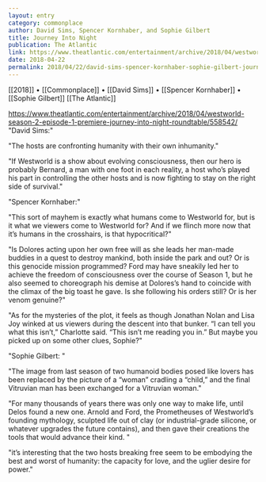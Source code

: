 ```yaml
---
layout: entry
category: commonplace
author: David Sims, Spencer Kornhaber, and Sophie Gilbert
title: Journey Into Night
publication: The Atlantic
link: https://www.theatlantic.com/entertainment/archive/2018/04/westworld-season-2-episode-1-premiere-journey-into-night-roundtable/558542/
date: 2018-04-22
permalink: 2018/04/22/david-sims-spencer-kornhaber-sophie-gilbert-journey-into-night
---
```


[[2018]] • [[Commonplace]] • [[David Sims]] • [[Spencer Kornhaber]] • [[Sophie Gilbert]] [[The Atlantic]]

https://www.theatlantic.com/entertainment/archive/2018/04/westworld-season-2-episode-1-premiere-journey-into-night-roundtable/558542/
 
"David Sims:"

"The hosts are confronting humanity with their own inhumanity."

"If Westworld is a show about evolving consciousness, then our hero is probably Bernard, a man with one foot in each reality, a host who’s played his part in controlling the other hosts and is now fighting to stay on the right side of survival."

"Spencer Kornhaber:"

"This sort of mayhem is exactly what humans come to Westworld for, but is it what we viewers come to Westworld for? And if we flinch more now that it’s humans in the crosshairs, is that hypocritical?"

"Is Dolores acting upon her own free will as she leads her man-made buddies in a quest to destroy mankind, both inside the park and out? Or is this genocide mission programmed? Ford may have sneakily led her to achieve the freedom of consciousness over the course of Season 1, but he also seemed to choreograph his demise at Dolores’s hand to coincide with the climax of the big toast he gave. Is she following his orders still? Or is her venom genuine?"

"As for the mysteries of the plot, it feels as though Jonathan Nolan and Lisa Joy winked at us viewers during the descent into that bunker. “I can tell you what this isn’t,” Charlotte said. “This isn’t me reading you in.” But maybe you picked up on some other clues, Sophie?"

"Sophie Gilbert: "

"The image from last season of two humanoid bodies posed like lovers has been replaced by the picture of a “woman” cradling a “child,” and the final Vitruvian man has been exchanged for a Vitruvian woman."

"For many thousands of years there was only one way to make life, until Delos found a new one. Arnold and Ford, the Prometheuses of Westworld’s founding mythology, sculpted life out of clay (or industrial-grade silicone, or whatever upgrades the future contains), and then gave their creations the tools that would advance their kind. "

"it’s interesting that the two hosts breaking free seem to be embodying the best and worst of humanity: the capacity for love, and the uglier desire for power."





